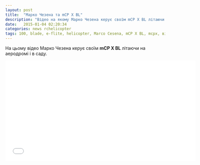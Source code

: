 ```yaml
---
layout: post
title:  "Марко Чезена та mCP X BL"
description: "Відео на якому Марко Чезена керує своїм mCP X BL літаючи на аеродромі і в саду"
date:   2015-01-04 02:20:34
categories: news rchelicopter
tags: 100, blade, e-flite, helicopter, Marco Cesena, mCP X BL, mcpx, відео
---
```


На цьому відео Марко Чезена керує своїм **mCP X BL** літаючи на аеродромі і в саду.

<iframe width="600" height="315" src="//www.youtube.com/embed/I4YJS1nUXw8" frameborder="0" allowfullscreen></iframe>
